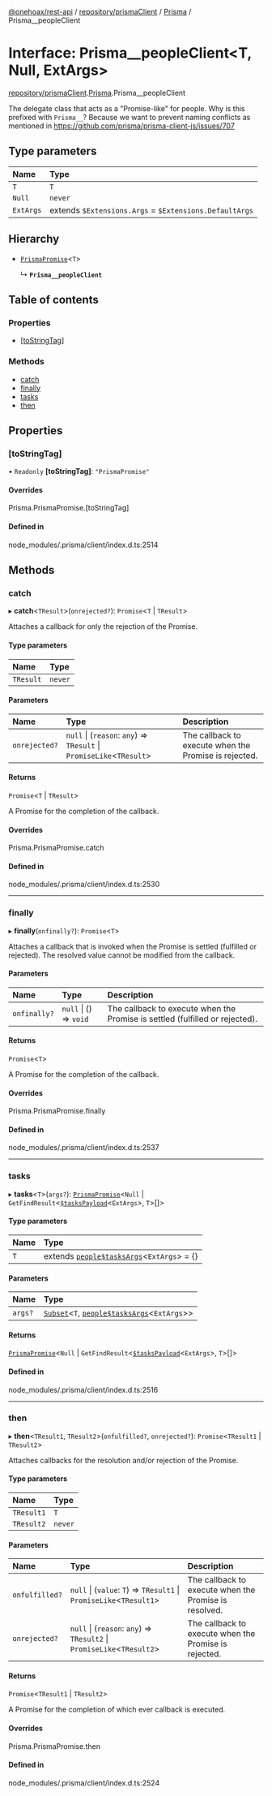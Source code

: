 [@onehoax/rest-api](../README.md) / [repository/prismaClient](../modules/repository_prismaClient.md) / [Prisma](../modules/repository_prismaClient.Prisma.md) / Prisma\_\_peopleClient

# Interface: Prisma\_\_peopleClient<T, Null, ExtArgs\>

[repository/prismaClient](../modules/repository_prismaClient.md).[Prisma](../modules/repository_prismaClient.Prisma.md).Prisma__peopleClient

The delegate class that acts as a "Promise-like" for people.
Why is this prefixed with `Prisma__`?
Because we want to prevent naming conflicts as mentioned in
https://github.com/prisma/prisma-client-js/issues/707

## Type parameters

| Name | Type |
| :------ | :------ |
| `T` | `T` |
| `Null` | `never` |
| `ExtArgs` | extends `$Extensions.Args` = `$Extensions.DefaultArgs` |

## Hierarchy

- [`PrismaPromise`](../modules/repository_prismaClient.Prisma.md#prismapromise)<`T`\>

  ↳ **`Prisma__peopleClient`**

## Table of contents

### Properties

- [[toStringTag]](repository_prismaClient.Prisma.Prisma__peopleClient.md#[tostringtag])

### Methods

- [catch](repository_prismaClient.Prisma.Prisma__peopleClient.md#catch)
- [finally](repository_prismaClient.Prisma.Prisma__peopleClient.md#finally)
- [tasks](repository_prismaClient.Prisma.Prisma__peopleClient.md#tasks)
- [then](repository_prismaClient.Prisma.Prisma__peopleClient.md#then)

## Properties

### [toStringTag]

• `Readonly` **[toStringTag]**: ``"PrismaPromise"``

#### Overrides

Prisma.PrismaPromise.[toStringTag]

#### Defined in

node_modules/.prisma/client/index.d.ts:2514

## Methods

### catch

▸ **catch**<`TResult`\>(`onrejected?`): `Promise`<`T` \| `TResult`\>

Attaches a callback for only the rejection of the Promise.

#### Type parameters

| Name | Type |
| :------ | :------ |
| `TResult` | `never` |

#### Parameters

| Name | Type | Description |
| :------ | :------ | :------ |
| `onrejected?` | ``null`` \| (`reason`: `any`) => `TResult` \| `PromiseLike`<`TResult`\> | The callback to execute when the Promise is rejected. |

#### Returns

`Promise`<`T` \| `TResult`\>

A Promise for the completion of the callback.

#### Overrides

Prisma.PrismaPromise.catch

#### Defined in

node_modules/.prisma/client/index.d.ts:2530

___

### finally

▸ **finally**(`onfinally?`): `Promise`<`T`\>

Attaches a callback that is invoked when the Promise is settled (fulfilled or rejected). The
resolved value cannot be modified from the callback.

#### Parameters

| Name | Type | Description |
| :------ | :------ | :------ |
| `onfinally?` | ``null`` \| () => `void` | The callback to execute when the Promise is settled (fulfilled or rejected). |

#### Returns

`Promise`<`T`\>

A Promise for the completion of the callback.

#### Overrides

Prisma.PrismaPromise.finally

#### Defined in

node_modules/.prisma/client/index.d.ts:2537

___

### tasks

▸ **tasks**<`T`\>(`args?`): [`PrismaPromise`](../modules/repository_prismaClient.Prisma.md#prismapromise)<`Null` \| `GetFindResult`<[`$tasksPayload`](../modules/repository_prismaClient.Prisma.md#$taskspayload)<`ExtArgs`\>, `T`\>[]\>

#### Type parameters

| Name | Type |
| :------ | :------ |
| `T` | extends [`people$tasksArgs`](../modules/repository_prismaClient.Prisma.md#people$tasksargs)<`ExtArgs`\> = {} |

#### Parameters

| Name | Type |
| :------ | :------ |
| `args?` | [`Subset`](../modules/repository_prismaClient.Prisma.md#subset)<`T`, [`people$tasksArgs`](../modules/repository_prismaClient.Prisma.md#people$tasksargs)<`ExtArgs`\>\> |

#### Returns

[`PrismaPromise`](../modules/repository_prismaClient.Prisma.md#prismapromise)<`Null` \| `GetFindResult`<[`$tasksPayload`](../modules/repository_prismaClient.Prisma.md#$taskspayload)<`ExtArgs`\>, `T`\>[]\>

#### Defined in

node_modules/.prisma/client/index.d.ts:2516

___

### then

▸ **then**<`TResult1`, `TResult2`\>(`onfulfilled?`, `onrejected?`): `Promise`<`TResult1` \| `TResult2`\>

Attaches callbacks for the resolution and/or rejection of the Promise.

#### Type parameters

| Name | Type |
| :------ | :------ |
| `TResult1` | `T` |
| `TResult2` | `never` |

#### Parameters

| Name | Type | Description |
| :------ | :------ | :------ |
| `onfulfilled?` | ``null`` \| (`value`: `T`) => `TResult1` \| `PromiseLike`<`TResult1`\> | The callback to execute when the Promise is resolved. |
| `onrejected?` | ``null`` \| (`reason`: `any`) => `TResult2` \| `PromiseLike`<`TResult2`\> | The callback to execute when the Promise is rejected. |

#### Returns

`Promise`<`TResult1` \| `TResult2`\>

A Promise for the completion of which ever callback is executed.

#### Overrides

Prisma.PrismaPromise.then

#### Defined in

node_modules/.prisma/client/index.d.ts:2524
